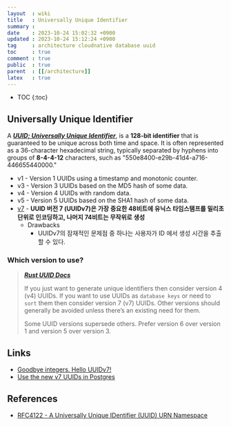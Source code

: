 ```yaml
---
layout  : wiki
title   : Universally Unique Identifier
summary : 
date    : 2023-10-24 15:02:32 +0900
updated : 2023-10-24 15:12:24 +0900
tag     : architecture cloudnative database uuid
toc     : true
comment : true
public  : true
parent  : [[/architecture]]
latex   : true
---
```

* TOC
{:toc}

## Universally Unique Identifier

A ___[UUID; Universally Unique Identifier](https://ntietz.com/blog/til-uses-for-the-different-uuid-versions/)___, is a __128-bit identifier__ that is guaranteed to be unique across both time and space. It is often represented as a 36-character hexadecimal string, typically separated by hyphens into groups of __8-4-4-12__ characters, such as "550e8400-e29b-41d4-a716-446655440000."

- v1 - Version 1 UUIDs using a timestamp and monotonic counter.
- v3 - Version 3 UUIDs based on the MD5 hash of some data.
- v4 - Version 4 UUIDs with random data.
- v5 - Version 5 UUIDs based on the SHA1 hash of some data.
- [v7](https://www.ietf.org/archive/id/draft-ietf-uuidrev-rfc4122bis-00.html#name-uuid-version-7) - __UUID 버전 7 (UUIDv7)은 가장 중요한 48비트에 유닉스 타임스탬프를 밀리초 단위로 인코딩하고, 나머지 74비트는 무작위로 생성__
  - Drawbacks
    - UUIDv7의 잠재적인 문제점 중 하나는 사용자가 ID 에서 생성 시간을 추출할 수 있다.

### Which version to use?

> ___[Rust UUID Docs](https://docs.rs/uuid/latest/uuid/)___
> 
> If you just want to generate unique identifiers then consider version 4 (v4) UUIDs. If you want to use UUIDs as `database keys` or need to `sort` them then consider version 7 (v7) UUIDs. Other versions should generally be avoided unless there’s an existing need for them.
>
> Some UUID versions supersede others. Prefer version 6 over version 1 and version 5 over version 3.

## Links

- [Goodbye integers. Hello UUIDv7!](https://buildkite.com/blog/goodbye-integers-hello-uuids)
- [Use the new v7 UUIDs in Postgres](https://pgxn.org/dist/pg_uuidv7/)

## References

- [RFC4122 - A Universally Unique IDentifier (UUID) URN Namespace](https://datatracker.ietf.org/doc/html/rfc4122)